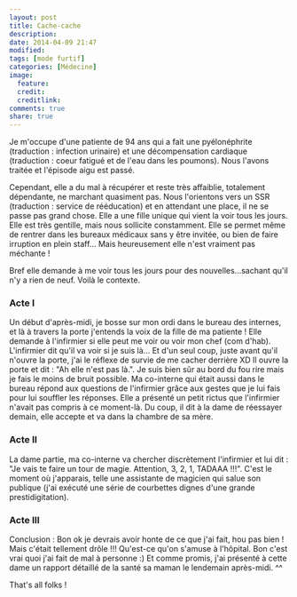 ```yaml
---
layout: post
title: Cache-cache
description:
date: 2014-04-09 21:47
modified:
tags: [mode furtif]
categories: [Médecine]
image:
  feature:
  credit:
  creditlink:
comments: true
share: true
---
```


Je m'occupe d'une patiente de 94 ans qui a fait une pyélonéphrite (traduction : infection urinaire) et une décompensation cardiaque (traduction : coeur fatigué et de l'eau dans les poumons). Nous l'avons traitée et l'épisode aigu est passé.

Cependant, elle a du mal à récupérer et reste très affaiblie, totalement dépendante, ne marchant quasiment pas. Nous l'orientons vers un SSR (traduction : service de rééducation) et en attendant une place, il ne se passe pas grand chose.
Elle a une fille unique qui vient la voir tous les jours. Elle est très gentille, mais nous sollicite constamment. Elle se permet même de rentrer dans les bureaux médicaux sans y être invitée, ou bien de faire irruption en plein staff... Mais heureusement elle n'est vraiment pas méchante !

Bref elle demande à me voir tous les jours pour des nouvelles...sachant qu'il n'y a rien de neuf. Voilà le contexte.

### Acte I
Un début d'après-midi, je bosse sur mon ordi dans le bureau des internes, et là à travers la porte j'entends la voix de la fille de ma patiente ! Elle demande à l'infirmier si elle peut me voir ou voir mon chef (com d'hab). L'infirmier dit qu'il va voir si je suis là... Et d'un seul coup, juste avant qu'il n'ouvre la porte, j'ai le réflexe de survie de me cacher derrière XD Il ouvre la porte et dit : "Ah elle n'est pas là.". Je suis bien sûr au bord du fou rire mais je fais le moins de bruit possible. Ma co-interne qui était aussi dans le bureau répond aux questions de l'infirmier grâce aux gestes que je lui fais pour lui souffler les réponses. Elle a présenté un petit rictus que l'infirmier n'avait pas compris à ce moment-là. Du coup, il dit à la dame de réessayer demain, elle accepte et va dans la chambre de sa mère.

### Acte II
La dame partie, ma co-interne va chercher discrètement l'infirmier et lui dit : "Je vais te faire un tour de magie. Attention, 3, 2, 1, TADAAA !!!". C'est le moment où j'apparais, telle une assistante de magicien qui salue son publique (j'ai exécuté une série de courbettes dignes d'une grande prestidigitation).

### Acte III
Conclusion : Bon ok je devrais avoir honte de ce que j'ai fait, hou pas bien ! Mais c'était tellement drôle !!! Qu'est-ce qu'on s'amuse à l'hôpital. Bon c'est vrai quoi j'ai fait de mal à personne :) Et comme promis, j'ai présenté à cette dame un rapport détaillé de la santé sa maman le lendemain après-midi. ^^


That's all folks !
